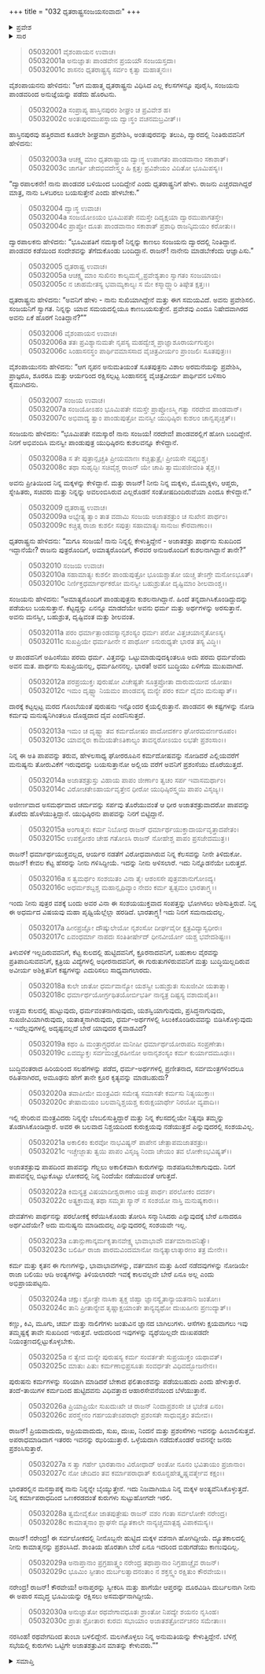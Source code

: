 +++
title = "032 ಧೃತರಾಷ್ಟ್ರಸಂಜಯಸಂವಾದಃ"
+++

<details><summary>ಪ್ರವೇಶ</summary>


।।   ಓಂ ಓಂ ನಮೋ ನಾರಾಯಣಾಯ।।   ಶ್ರೀ ವೇದವ್ಯಾಸಾಯ ನಮಃ ।।

ಶ್ರೀ ಕೃಷ್ಣದ್ವೈಪಾಯನ ವೇದವ್ಯಾಸ ವಿರಚಿತ  

**ಶ್ರೀ ಮಹಾಭಾರತ**

**ಉದ್ಯೋಗ ಪರ್ವ**

**ಸಂಜಯಯಾನ ಪರ್ವ**

**ಅಧ್ಯಾಯ 32**

</details>


<details><summary>ಸಾರ</summary>

ಹಸ್ತಿನಾಪುರಕ್ಕೆ ಹಿಂದಿರುಗಿದ ರಾತ್ರಿಯೇ ಸಂಜಯನು ಅಪ್ಪಣೆಯನ್ನು ಪಡೆದು ಧೃತರಾಷ್ಟ್ರನನ್ನು ಭೇಟಿಯಾದುದು (1-6). ಯುಧಿಷ್ಠಿರನು ಧರ್ಮದಿಂದ ಹೊಳೆಯುತ್ತಿದ್ದರೆ ಧೃತರಾಷ್ಟ್ರನು ಪಾಪಕೃತ್ಯಗಳಿಂದ ಮಂಕಾಗಿದ್ದಾನೆಂದೂ, ಪ್ರಯಾಣದಿಂದ ಬಳಲಿರುವುದರಿಂದ ಬೆಳಿಗ್ಗೆ ಸಭೆಯಲ್ಲಿ ಯುಧಿಷ್ಠಿರನ ಸಂದೇಶವನ್ನು ತಿಳಿಸುತ್ತೇನೆಂದೂ ಹೇಳಿ ಸಂಜಯನು ಹೊರಟು ಹೋದುದು (7-30).

</details>

> 05032001 ವೈಶಂಪಾಯನ ಉವಾಚ।  
05032001a ಅನುಜ್ಞಾತಃ ಪಾಂಡವೇನ ಪ್ರಯಯೌ ಸಂಜಯಸ್ತದಾ।  
05032001c ಶಾಸನಂ ಧೃತರಾಷ್ಟ್ರಸ್ಯ ಸರ್ವಂ ಕೃತ್ವಾ ಮಹಾತ್ಮನಃ।।

ವೈಶಂಪಾಯನನು ಹೇಳಿದನು: “ಆಗ ಮಹಾತ್ಮ ಧೃತರಾಷ್ಟ್ರನು ವಿಧಿಸಿದ ಎಲ್ಲ ಕೆಲಸಗಳನ್ನೂ ಪೂರೈಸಿ, ಸಂಜಯನು ಪಾಂಡವರಿಂದ ಅನುಜ್ಞೆಯನ್ನು ಪಡೆದು ಹೊರಟನು.

> 05032002a ಸಂಪ್ರಾಪ್ಯ ಹಾಸ್ತಿನಪುರಂ ಶೀಘ್ರಂ ಚ ಪ್ರವಿವೇಶ ಹ।   
05032002c ಅಂತಃಪುರಮುಪಸ್ಥಾಯ ದ್ವಾಃಸ್ಥಂ ವಚನಮಬ್ರವೀತ್।।

ಹಾಸ್ತಿನಪುರವು ಹತ್ತಿರವಾದ ಕೂಡಲೇ ಶೀಘ್ರವಾಗಿ ಪ್ರವೇಶಿಸಿ, ಅಂತಃಪುರವನ್ನು ತಲುಪಿ, ದ್ವಾರದಲ್ಲಿ ನಿಂತಿರುವವನಿಗೆ ಹೇಳಿದನು:

> 05032003a ಆಚಕ್ಷ್ವ ಮಾಂ ಧೃತರಾಷ್ಟ್ರಾಯ ದ್ವಾಃಸ್ಥ
	ಉಪಾಗತಂ ಪಾಂಡವಾನಾಂ ಸಕಾಶಾತ್।  
> 05032003c ಜಾಗರ್ತಿ ಚೇದಭಿವದೇಸ್ತ್ವಂ ಹಿ ಕ್ಷತ್ತಃ
	ಪ್ರವಿಶೇಯಂ ವಿದಿತೋ ಭೂಮಿಪಸ್ಯ।।  

“ದ್ವಾರಪಾಲಕನೇ! ನಾನು ಪಾಂಡವರ ಬಳಿಯಿಂದ ಬಂದಿದ್ದೇನೆ ಎಂದು ಧೃತರಾಷ್ಟ್ರನಿಗೆ ಹೇಳು. ರಾಜನು ಎಚ್ಚರವಾಗಿದ್ದರೆ ಮಾತ್ರ, ನಾನು ಒಳಬರಲು ಬಯಸುತ್ತೇನೆ ಎಂದು ಹೇಳಬೇಕು.”

> 05032004 ದ್ವಾಃಸ್ಥ ಉವಾಚ।  
05032004a ಸಂಜಯೋಽಯಂ ಭೂಮಿಪತೇ ನಮಸ್ತೇ
	ದಿದೃಕ್ಷಯಾ ದ್ವಾರಮುಪಾಗತಸ್ತೇ।  
> 05032004c ಪ್ರಾಪ್ತೋ ದೂತಃ ಪಾಂಡವಾನಾಂ ಸಕಾಶಾತ್
	ಪ್ರಶಾಧಿ ರಾಜನ್ಕಿಮಯಂ ಕರೋತು।।  

ದ್ವಾರಪಾಲಕನು ಹೇಳಿದನು: “ಭೂಮಿಪತಿಗೆ ನಮಸ್ಕಾರ! ನಿನ್ನನ್ನು ಕಾಣಲು ಸಂಜಯನು ದ್ವಾರದಲ್ಲಿ ನಿಂತಿದ್ದಾನೆ. ಪಾಂಡವರ ಕಡೆಯಿಂದ ಸಂದೇಶವನ್ನು ತೆಗೆದುಕೊಂಡು ಬಂದಿದ್ದಾನೆ. ರಾಜನ್! ನಾನೇನು ಮಾಡಬೇಕೆಂದು ಆಜ್ಞಾಪಿಸು.”

> 05032005 ಧೃತರಾಷ್ಟ್ರ ಉವಾಚ।  
05032005a ಆಚಕ್ಷ್ವ ಮಾಂ ಸುಖಿನಂ ಕಾಲ್ಯಮಸ್ಮೈ
	ಪ್ರವೇಶ್ಯತಾಂ ಸ್ವಾಗತಂ ಸಂಜಯಾಯ।  
> 05032005c ನ ಚಾಹಮೇತಸ್ಯ ಭವಾಮ್ಯಕಾಲ್ಯಃ
	ಸ ಮೇ ಕಸ್ಮಾದ್ದ್ವಾರಿ ತಿಷ್ಠೇತ ಕ್ಷತ್ತಃ।।  

ಧೃತರಾಷ್ಟ್ರನು ಹೇಳಿದನು: “ಅವನಿಗೆ ಹೇಳು - ನಾನು ಸುಖಿಯಾಗಿದ್ದೇನೆ ಮತ್ತು ಈಗ ಸಮಯವಿದೆ. ಅವನು ಪ್ರವೇಶಿಸಲಿ. ಸಂಜಯನಿಗೆ ಸ್ವಾಗತ. ನಿನ್ನನ್ನು ಯಾವ ಸಮಯದಲ್ಲಿಯೂ ಕಾಣಬಯಸುತ್ತೇನೆ. ಪ್ರವೇಶವು ಎಂದೂ ನಿಷೇದವಾಗಿರದ ಅವನು ಏಕೆ ಹೊರಗೆ ನಿಂತಿದ್ದಾನೆ?””

> 05032006 ವೈಶಂಪಾಯನ ಉವಾಚ।  
05032006a ತತಃ ಪ್ರವಿಶ್ಯಾನುಮತೇ ನೃಪಸ್ಯ
	ಮಹದ್ವೇಶ್ಮ ಪ್ರಾಜ್ಞಾಶೂರಾರ್ಯಗುಪ್ತಂ।   
> 05032006c ಸಿಂಹಾಸನಸ್ಥಂ ಪಾರ್ಥಿವಮಾಸಸಾದ
	ವೈಚಿತ್ರವೀರ್ಯಂ ಪ್ರಾಂಜಲಿಃ ಸೂತಪುತ್ರಃ।।  

ವೈಶಂಪಾಯುನನು ಹೇಳಿದನು: “ಆಗ ನೃಪನ ಅನುಮತಿಯಂತೆ ಸೂತಪುತ್ರನು ವಿಶಾಲ ಅರಮನೆಯನ್ನು ಪ್ರವೇಶಿಸಿ, ಪ್ರಾಜ್ಞರೂ, ಶೂರರೂ ಮತ್ತು ಆರ್ಯರಿಂದ ರಕ್ಷಿಸಲ್ಪಟ್ಟ ಸಿಂಹಾಸನಸ್ಥ ವೈಚಿತ್ರವೀರ್ಯ ಪಾರ್ಥಿವನ ಬಳಿಸಾರಿ ಕೈಮುಗಿದನು.

> 05032007 ಸಂಜಯ ಉವಾಚ।  
05032007a ಸಂಜಯೋಽಹಂ ಭೂಮಿಪತೇ ನಮಸ್ತೇ
	ಪ್ರಾಪ್ತೋಽಸ್ಮಿ ಗತ್ವಾ ನರದೇವ ಪಾಂಡವಾನ್।  
> 05032007c ಅಭಿವಾದ್ಯ ತ್ವಾಂ ಪಾಂಡುಪುತ್ರೋ ಮನಸ್ವೀ
	ಯುಧಿಷ್ಠಿರಃ ಕುಶಲಂ ಚಾನ್ವಪೃಚ್ಚತ್।।   

ಸಂಜಯನು ಹೇಳಿದನು: “ಭೂಮಿಪತೇ ನಮಸ್ಕಾರ! ನಾನು ಸಂಜಯ! ನರದೇವ! ಪಾಂಡವರಲ್ಲಿಗೆ ಹೋಗಿ ಬಂದಿದ್ದೇನೆ. ನಿನಗೆ ಅಭಿವಂದಿಸಿ ಮನಸ್ವೀ ಪಾಂಡುಪುತ್ರ ಯುಧಿಷ್ಠಿರನು ಕುಶಲವನ್ನೂ ಕೇಳಿದ್ದಾನೆ.

> 05032008a ಸ ತೇ ಪುತ್ರಾನ್ಪೃಚ್ಚತಿ ಪ್ರೀಯಮಾಣಃ
	ಕಚ್ಚಿತ್ಪುತ್ರೈಃ ಪ್ರೀಯಸೇ ನಪ್ತೃಭಿಶ್ಚ।   
> 05032008c ತಥಾ ಸುಹೃದ್ಭಿಃ ಸಚಿವೈಶ್ಚ ರಾಜನ್
	ಯೇ ಚಾಪಿ ತ್ವಾಮುಪಜೀವಂತಿ ತೈಶ್ಚ।।  

ಅವನು ಪ್ರೀತಿಯಿಂದ ನಿನ್ನ ಮಕ್ಕಳನ್ನು ಕೇಳಿದ್ದಾನೆ. ಮತ್ತು ರಾಜನ್! ನೀನು ನಿನ್ನ ಮಕ್ಕಳು, ಮೊಮ್ಮಕ್ಕಳು, ಆಪ್ತರು, ಸ್ನೇಹಿತರು, ಸಚಿವರು ಮತ್ತು ನಿನ್ನನ್ನು ಅವಲಂಬಿಸಿರುವ ಎಲ್ಲರೊಡನೆ ಸಂತೋಷದಿಂದಿರುವೆಯಾ ಎಂದೂ ಕೇಳಿದ್ದಾನೆ.”

> 05032009 ಧೃತರಾಷ್ಟ್ರ ಉವಾಚ।  
05032009a ಅಭ್ಯೇತ್ಯ ತ್ವಾಂ ತಾತ ವದಾಮಿ ಸಂಜಯ
	ಅಜಾತಶತ್ರುಂ ಚ ಸುಖೇನ ಪಾರ್ಥಂ।  
> 05032009c ಕಚ್ಚಿತ್ಸ ರಾಜಾ ಕುಶಲೀ ಸಪುತ್ರಃ
	ಸಹಾಮಾತ್ಯಃ ಸಾನುಜಃ ಕೌರವಾಣಾಂ।।   

ಧೃತರಾಷ್ಟ್ರನು ಹೇಳಿದನು: “ಮಗೂ ಸಂಜಯ! ನಾನು ನಿನ್ನಲ್ಲಿ ಕೇಳುತ್ತಿದ್ದೇನೆ - ಅಜಾತಶತ್ರು ಪಾರ್ಥನು ಸುಖದಿಂದ ಇದ್ದಾನೆಯೇ? ರಾಜನು ಪುತ್ರರೊಂದಿಗೆ, ಅಮಾತ್ಯರೊಂದಿಗೆ, ಕೌರವರ ಅನುಜರೊಂದಿಗೆ ಕುಶಲನಾಗಿದ್ದಾನೆ ತಾನೇ?”

> 05032010 ಸಂಜಯ ಉವಾಚ।  
05032010a ಸಹಾಮಾತ್ಯಃ ಕುಶಲೀ ಪಾಂಡುಪುತ್ರೋ
	ಭೂಯಶ್ಚಾತೋ ಯಚ್ಚ ತೇಽಗ್ರೇ ಮನೋಽಭೂತ್।  
> 05032010c ನಿರ್ಣಿಕ್ತಧರ್ಮಾರ್ಥಕರೋ ಮನಸ್ವೀ
	ಬಹುಶ್ರುತೋ ದೃಷ್ಟಿಮಾಂ ಶೀಲವಾಂಶ್ಚ।।  

ಸಂಜಯನು ಹೇಳಿದನು: “ಅಮಾತ್ಯರೊಂದಿಗೆ ಪಾಂಡುಪುತ್ರನು ಕುಶಲನಾಗಿದ್ದಾನೆ. ಹಿಂದೆ ತನ್ನದಾಗಿಸಿಕೊಂಡಿದ್ದುದನ್ನು ಪಡೆಯಲು ಬಯಸುತ್ತಾನೆ. ಕೆಟ್ಟದ್ದನ್ನು ಏನನ್ನೂ ಮಾಡದೆಯೇ ಅವನು ಧರ್ಮ ಮತ್ತು ಅರ್ಥಗಳನ್ನು ಅರಸುತ್ತಾನೆ. ಅವನು ಮನಸ್ವೀ, ಬಹುಶ್ರುತ, ದೃಷ್ಟಿವಂತ ಮತ್ತು ಶೀಲವಂತ.

> 05032011a ಪರಂ ಧರ್ಮಾತ್ಪಾಂಡವಸ್ಯಾನೃಶಂಸ್ಯಂ
	ಧರ್ಮಃ ಪರೋ ವಿತ್ತಚಯಾನ್ಮತೋಽಸ್ಯ।  
> 05032011c ಸುಖಪ್ರಿಯೇ ಧರ್ಮಹೀನೇ ನ ಪಾರ್ಥೋ
	ಽನುರುಧ್ಯತೇ ಭಾರತ ತಸ್ಯ ವಿದ್ಧಿ।।  

ಆ ಪಾಂಡವನಿಗೆ ಅಹಿಂಸೆಯು ಪರಮ ಧರ್ಮ. ವಿತ್ತವನ್ನು ಒಟ್ಟುಮಾಡುವುದಕ್ಕಿಂತಲೂ ಅದು ಪರಮ ಧರ್ಮವೆಂದು ಅವನ ಮತ. ಪಾರ್ಥನು ಸುಖಪ್ರಿಯನಲ್ಲ, ಧರ್ಮಹೀನನಲ್ಲ. ಭಾರತ! ಅವನ ಬುದ್ಧಿಯು ಏಳಿಗೆಯ ಮುಖವಾಗಿದೆ.

> 05032012a ಪರಪ್ರಯುಕ್ತಃ ಪುರುಷೋ ವಿಚೇಷ್ಟತೇ
	ಸೂತ್ರಪ್ರೋತಾ ದಾರುಮಯೀವ ಯೋಷಾ।  
> 05032012c ಇಮಂ ದೃಷ್ಟ್ವಾ ನಿಯಮಂ ಪಾಂಡವಸ್ಯ
	ಮನ್ಯೇ ಪರಂ ಕರ್ಮ ದೈವಂ ಮನುಷ್ಯಾತ್।।  

ದಾರಕ್ಕೆ ಕಟ್ಟಲ್ಪಟ್ಟ ಮರದ ಗೊಂಬೆಯಂತೆ ಪುರುಷನು ಇನ್ನೊಂದರ ಕೈಯಲ್ಲಿರುತ್ತಾನೆ. ಪಾಂಡವನ ಈ ಕಷ್ಟಗಳನ್ನು ನೋಡಿ ಕರ್ಮವು ಮನುಷ್ಯನಿಗಿಂತಲೂ ದೊಡ್ಡದಾದ ದೈವ ಎಂದೆನಿಸುತ್ತದೆ.

> 05032013a ಇಮಂ ಚ ದೃಷ್ಟ್ವಾ ತವ ಕರ್ಮದೋಷಂ
	ಪಾದೋದರ್ಕಂ ಘೋರಮವರ್ಣರೂಪಂ।  
> 05032013c ಯಾವನ್ನರಃ ಕಾಮಯತೇಽತಿಕಾಲ್ಯಂ
	ತಾವನ್ನರೋಽಯಂ ಲಭತೇ ಪ್ರಶಂಸಾಂ।।  

ನಿನ್ನ ಈ ಅತಿ ಪಾಪವನ್ನು ತರುವ, ಹೇಳಲಸಾಧ್ಯ ಘೋರರೂಪಿನ ಕರ್ಮದೋಷವನ್ನು ನೋಡಿದರೆ ಎಲ್ಲಿಯವರೆಗೆ ಮನುಷ್ಯನು ತೋರುವಿಕೆಗೆ ಇರುವುದನ್ನು ಬಯಸುತ್ತಾನೋ ಅಲ್ಲಿಯ ವರೆಗೆ ಅವನಿಗೆ ಪ್ರಶಂಸೆಯು ದೊರೆಯುತ್ತದೆ.

> 05032014a ಅಜಾತಶತ್ರುಸ್ತು ವಿಹಾಯ ಪಾಪಂ
	ಜೀರ್ಣಾಂ ತ್ವಚಂ ಸರ್ಪ ಇವಾಸಮರ್ಥಾಂ।   
> 05032014c ವಿರೋಚತೇಽಹಾರ್ಯವೃತ್ತೇನ ಧೀರೋ
	ಯುಧಿಷ್ಠಿರಸ್ತ್ವಯಿ ಪಾಪಂ ವಿಸೃಜ್ಯ।।  

ಅಜೀರ್ಣವಾದ ಅಸಮರ್ಥವಾದ ಚರ್ಮವನ್ನು ಸರ್ಪವು ತೊರೆಯುವಂತೆ ಆ ಧೀರ ಅಜಾತಶತ್ರುವಾದರೋ ಪಾಪವನ್ನು ತೊರೆದು ಹೊಳೆಯುತ್ತಿದ್ದಾನೆ. ಯುಧಿಷ್ಠಿರನು ಪಾಪವನ್ನು ನಿನಗೆ ಬಿಟ್ಟಿದ್ದಾನೆ.

> 05032015a ಅಂಗಾತ್ಮನಃ ಕರ್ಮ ನಿಬೋಧ ರಾಜನ್
	ಧರ್ಮಾರ್ಥಯುಕ್ತಾದಾರ್ಯವೃತ್ತಾದಪೇತಂ।  
> 05032015c ಉಪಕ್ರೋಶಂ ಚೇಹ ಗತೋಽಸಿ ರಾಜನ್
	ನೋಹೇಶ್ಚ ಪಾಪಂ ಪ್ರಸಜೇದಮುತ್ರ।।  

ರಾಜನ್! ಧರ್ಮಾರ್ಥಯುಕ್ತವಲ್ಲದ, ಆರ್ಯರ ನಡತೆಗೆ ವಿರೋಧವಾಗಿರುವ ನಿನ್ನ ಕೆಲಸವನ್ನು ನೀನೇ ತಿಳಿದುಕೋ. ರಾಜನ್! ಕೇವಲ ಕೆಟ್ಟ ಹೆಸರನ್ನು ನೀನು ಗಳಿಸಿದ್ದೀಯೆ. ಇದನ್ನು ನೀನು ಅಳಿಸಲಾರೆ. ಇದು ನಿನ್ನೊಡನೆಯೇ ಬರುತ್ತದೆ.

> 05032016a ಸ ತ್ವಮರ್ಥಂ ಸಂಶಯಿತಂ ವಿನಾ ತೈಃ
	ಆಶಂಸಸೇ ಪುತ್ರವಶಾನುಗೋಽದ್ಯ।  
> 05032016c ಅಧರ್ಮಶಬ್ದಶ್ಚ ಮಹಾನ್ಪೃಥಿವ್ಯಾಂ
	ನೇದಂ ಕರ್ಮ ತ್ವತ್ಸಮಂ ಭಾರತಾಗ್ರ್ಯ।।  

ಇಂದು ನೀನು ಪುತ್ರರ ವಶಕ್ಕೆ ಬಂದು ಅವರ ವಿನಾ ಈ ಸಂಶಯಯುಕ್ತವಾದ ಸಂಪತ್ತನ್ನು ಭೋಗಿಸಲು ಆಶಿಸುತ್ತಿರುವೆ. ನಿನ್ನ ಈ ಅಧರ್ಮದ ವಿಷಯವು ಮಹಾ ಪೃಥ್ವಿಯೆಲ್ಲೆಲ್ಲಾ ಹರಡಿದೆ. ಭಾರತಾಗ್ರ್ಯ! ಇದು ನಿನಗೆ ಸಮನಾದುದಲ್ಲ.

> 05032017a ಹೀನಪ್ರಜ್ಞೋ ದೌಷ್ಕುಲೇಯೋ ನೃಶಂಸೋ
	ದೀರ್ಘವೈರೀ ಕ್ಷತ್ರವಿದ್ಯಾಸ್ವಧೀರಃ।  
> 05032017c ಏವಂಧರ್ಮಾ ನಾಪದಃ ಸಂತಿತೀರ್ಷೇದ್
	ಧೀನವೀರ್ಯೋ ಯಶ್ಚ ಭವೇದಶಿಷ್ಟಃ।।  

ತಿಳುವಳಿಕೆ ಇಲ್ಲದಿರುವವನಿಗೆ, ಕೆಟ್ಟ ಕುಲದಲ್ಲಿ ಹುಟ್ಟಿದವನಿಗೆ, ಕ್ರೂರನಾದವನಿಗೆ, ಬಹುಕಾಲ ವೈರವನ್ನು ಪ್ರತಿಪಾದಿಸುವವನಿಗೆ, ಕ್ಷತ್ರಿಯ ವಿದ್ಯೆಗಳಲ್ಲಿ ಅಧೀರನಾದವನಿಗೆ, ಈ ಗುರುತುಗಳಿರುವವನಿಗೆ ಮತ್ತು ಬುದ್ಧಿಯಿಲ್ಲದಿರುವ ಅವೀರ್ಯ ಅಶಿಕ್ಷಿತನಿಗೆ ಕಷ್ಟಗಳನ್ನು ಎದುರಿಸಲು ಸಾಧ್ಯವಾಗಲಾರದು.

> 05032018a ಕುಲೇ ಜಾತೋ ಧರ್ಮವಾನ್ಯೋ ಯಶಸ್ವೀ
	ಬಹುಶ್ರುತಃ ಸುಖಜೀವೀ ಯತಾತ್ಮಾ।  
> 05032018c ಧರ್ಮಾರ್ಥಯೋರ್ಗ್ರಥಿತಯೋರ್ಬಿಭರ್ತಿ
	ನಾನ್ಯತ್ರ ದಿಷ್ಟಸ್ಯ ವಶಾದುಪೈತಿ।।  

ಉತ್ತಮ ಕುಲದಲ್ಲಿ ಹುಟ್ಟುವುದು, ಧರ್ಮವಂತನಾಗಿರುವುದು, ಯಶಸ್ವಿಯಾಗುವುದು, ಪ್ರಸಿದ್ಧನಾಗುವುದು, ಸುಖಜೀವಿಯಾಗಿರುವುದು, ಯತಾತ್ಮನಾಗಿರುವುದು, ಧರ್ಮ-ಅರ್ಥಗಳಲ್ಲಿ ಸಿಲುಕಿಕೊಂಡಿರುವವನ್ನು ಬಿಡಿಸಿಕೊಳ್ಳುವುದು - ಇವೆಲ್ಲವುಗಳಲ್ಲಿ ಅದೃಷ್ಟವಲ್ಲದೆ ಬೇರೆ ಯಾವುದರ ಕೈವಾಡವಿದೆ?

> 05032019a ಕಥಂ ಹಿ ಮಂತ್ರಾಗ್ರ್ಯಧರೋ ಮನೀಷೀ
	ಧರ್ಮಾರ್ಥಯೋರಾಪದಿ ಸಂಪ್ರಣೇತಾ।  
> 05032019c ಏವಮ್ಯುಕ್ತಃ ಸರ್ವಮಂತ್ರೈರಹೀನೋ
	ಅನಾನೃಶಂಸ್ಯಂ ಕರ್ಮ ಕುರ್ಯಾದಮೂಢಃ।।   

ಬುದ್ಧಿವಂತರಾದ ಹಿರಿಯರಿಂದ ಸಲಹೆಗಳನ್ನು ಪಡೆದ, ಧರ್ಮ-ಅರ್ಥಗಳಲ್ಲಿ ಪ್ರಣೀತನಾದ, ಸರ್ವಮಂತ್ರಗಳಿಂದಲೂ ರಹಿತನಾಗಿರದ, ಅಮೂಢನು ಹೇಗೆ ತಾನೇ ಕ್ರೂರ ಕೃತ್ಯವನ್ನು ಮಾಡಬಹುದು?

> 05032020a ತವಾಪೀಮೇ ಮಂತ್ರವಿದಃ ಸಮೇತ್ಯ
	ಸಮಾಸತೇ ಕರ್ಮಸು ನಿತ್ಯಯುಕ್ತಾಃ।  
> 05032020c ತೇಷಾಮಯಂ ಬಲವಾನ್ನಿಶ್ಚಯಶ್ಚ
	ಕುರುಕ್ಷಯಾರ್ಥೇ ನಿರಯೋ ವ್ಯಪಾದಿ।।  

ಇಲ್ಲಿ ಸೇರಿರುವ ಮಂತ್ರವಿದರು ನಿನ್ನನ್ನೇ ಬೆಂಬಲಿಸುತ್ತಿದ್ದಾರೆ ಮತ್ತು ನಿನ್ನ ಕೆಲಸದಲ್ಲಿಯೇ ನಿತ್ಯವೂ ತಮ್ಮನ್ನು ತೊಡಗಿಸಿಕೊಂಡಿದ್ದಾರೆ. ಅವರ ಈ ಬಲವಾದ ನಿಶ್ಚಯದಿಂದ ಕುರುಕ್ಷಯವು ನಡೆಯುತ್ತದೆ ಎನ್ನುವುದರಲ್ಲಿ ಸಂಶಯವಿಲ್ಲ.

> 05032021a ಅಕಾಲಿಕಂ ಕುರವೋ ನಾಭವಿಷ್ಯನ್
	ಪಾಪೇನ ಚೇತ್ಪಾಪಮಜಾತಶತ್ರುಃ।  
> 05032021c ಇಚ್ಚೇಜ್ಜಾತು ತ್ವಯಿ ಪಾಪಂ ವಿಸೃಜ್ಯ
	ನಿಂದಾ ಚೇಯಂ ತವ ಲೋಕೇಽಭವಿಷ್ಯತ್।।  

ಅಜಾತಶತ್ರುವು ಪಾಪದಿಂದ ಪಾಪವನ್ನು ಗೆಲ್ಲಲು ಅಕಾಲಿಕವಾಗಿ ಕುರುಗಳನ್ನು ನಾಶಪಡಿಸಬೇಕಾಗುವುದು. ನಿನಗೆ ಪಾಪವನ್ನೆಲ್ಲ ಬಿಟ್ಟುಕೊಟ್ಟು ಲೋಕದಲ್ಲಿ ನಿನ್ನ ನಿಂದೆಯೇ ನಡೆಯುವಂತೆ ಆಗುತ್ತದೆ.

> 05032022a ಕಿಮನ್ಯತ್ರ ವಿಷಯಾದೀಶ್ವರಾಣಾಂ
	ಯತ್ರ ಪಾರ್ಥಃ ಪರಲೋಕಂ ದದರ್ಶ।  
> 05032022c ಅತ್ಯಕ್ರಾಮತ್ಸ ತಥಾ ಸಮ್ಮತಃ ಸ್ಯಾನ್
	ನ ಸಂಶಯೋ ನಾಸ್ತಿ ಮನುಷ್ಯಕಾರಃ।।  

ದೇವತೆಗಳು ಪಾರ್ಥನನ್ನು ಪರಲೋಕಕ್ಕೆ ಕರೆಯಿಸಿಕೊಂಡು ತೋರಿಸಿ ಸನ್ಮಾನಿಸಿದರು ಎನ್ನುವುದಕ್ಕೆ ಬೇರೆ ಏನಾದರೂ ಅರ್ಥವಿದೆಯೇ? ಅದು ಮನುಷ್ಯನು ಮಾಡಿದುದಲ್ಲ ಎನ್ನುವುದರಲ್ಲಿ ಸಂಶಯವೇ ಇಲ್ಲ.

> 05032023a ಏತಾನ್ಗುಣಾನ್ಕರ್ಮಕೃತಾನವೇಕ್ಷ್ಯ
	ಭಾವಾಭಾವೌ ವರ್ತಮಾನಾವನಿತ್ಯೌ।  
> 05032023c ಬಲಿರ್ಹಿ ರಾಜಾ ಪಾರಮವಿಂದಮಾನೋ
	ನಾನ್ಯತ್ಕಾಲಾತ್ಕಾರಣಂ ತತ್ರ ಮೇನೇ।।  

ಕರ್ಮ ಮತ್ತು ಕೃತನ ಈ ಗುಣಗಳನ್ನು, ಭಾವಾಭಾವಗಳನ್ನು, ವರ್ತಮಾನ ಮತ್ತು ಹಿಂದೆ ನಡೆದವುಗಳನ್ನು ನೋಡಿಯೇ ರಾಜಾ ಬಲಿಯು ಆದಿ ಅಂತ್ಯಗಳನ್ನು ತಿಳಿಯಲಾರದೇ ಇವಕ್ಕೆ ಕಾಲವಲ್ಲದೇ ಬೇರೆ ಏನೂ ಅಲ್ಲ ಎಂದು ಅಭಿಪ್ರಾಯಪಟ್ಟನು.

> 05032024a ಚಕ್ಷುಃ ಶ್ರೋತ್ರೇ ನಾಸಿಕಾ ತ್ವಕ್ಚ ಜಿಹ್ವಾ
	ಜ್ಞಾನಸ್ಯೈತಾನ್ಯಾಯತನಾನಿ ಜಂತೋಃ।  
> 05032024c ತಾನಿ ಪ್ರೀತಾನ್ಯೇವ ತೃಷ್ಣಾಕ್ಷಯಾಂತೇ
	ತಾನ್ಯವ್ಯಥೋ ದುಃಖಹೀನಃ ಪ್ರಣುದ್ಯಾತ್।।   

ಕಣ್ಣು, ಕಿವಿ, ಮೂಗು, ಚರ್ಮ ಮತ್ತು ನಾಲಿಗೆಗಳು ಜಂತುವಿನ ಜ್ಞಾನದ ಬಾಗಿಲುಗಳು. ಆಸೆಗಳು ಕ್ಷಯವಾಗಲು ಇವು ತಮ್ಮಷ್ಟಕ್ಕೆ ತಾವೇ ಸುಖದಿಂದ ಇರುತ್ತವೆ. ಆದುದರಿಂದ ಇವುಗಳನ್ನು ವ್ಯಥೆಯಿಲ್ಲದೇ ದುಃಖಪಡದೇ ನಿಯಂತ್ರಣದಲ್ಲಿಟ್ಟುಕೊಳ್ಳಬೇಕು.

> 05032025a ನ ತ್ವೇವ ಮನ್ಯೇ ಪುರುಷಸ್ಯ ಕರ್ಮ
	ಸಂವರ್ತತೇ ಸುಪ್ರಯುಕ್ತಂ ಯಥಾವತ್।   
> 05032025c ಮಾತುಃ ಪಿತುಃ ಕರ್ಮಣಾಭಿಪ್ರಸೂತಃ
	ಸಂವರ್ಧತೇ ವಿಧಿವದ್ಭೋಜನೇನ।।   

ಪುರುಷನು ಕರ್ಮಗಳನ್ನು ಸರಿಯಾಗಿ ಮಾಡಿದರೆ ಬೇಕಾದ ಫಲಿತಾಂಶವನ್ನು ಪಡೆಯಬಹುದು ಎಂದು ಹೇಳುತ್ತಾರೆ. ತಂದೆ-ತಾಯಿಗಳ ಕರ್ಮದಿಂದ ಹುಟ್ಟಿದವನು ವಿಧಿವತ್ತಾದ ಆಹಾರಸೇವನೆಯಿಂದ ಬೆಳೆಯುತ್ತಾನೆ.

> 05032026a ಪ್ರಿಯಾಪ್ರಿಯೇ ಸುಖದುಃಖೇ ಚ ರಾಜನ್
	ನಿಂದಾಪ್ರಶಂಸೇ ಚ ಭಜೇತ ಏನಂ।  
> 05032026c ಪರಸ್ತ್ವೇನಂ ಗರ್ಹಯತೇಽಪರಾಧೇ
	ಪ್ರಶಂಸತೇ ಸಾಧುವೃತ್ತಂ ತಮೇವ।।  

ರಾಜನ್! ಪ್ರಿಯವಾದುದು, ಅಪ್ರಿಯವಾದುದು, ಸುಖ, ದುಃಖ, ನಿಂದನೆ ಮತ್ತು ಪ್ರಶಂಸೆಗಳು ಇವನನ್ನು ಹಿಂಬಾಲಿಸುತ್ತವೆ. ಅಪರಾಧಮಾಡಿದಾಗ ಇತರರು ಇವನನ್ನು ಝರಿಯುತ್ತಾರೆ. ಒಳ್ಳೆಯದಾಗಿ ನಡೆದುಕೊಂಡರೆ ಅವನನ್ನೇ ಜನರು ಪ್ರಶಂಸಿಸುತ್ತಾರೆ.

> 05032027a ಸ ತ್ವಾ ಗರ್ಹೇ ಭಾರತಾನಾಂ ವಿರೋಧಾದ್
	ಅಂತೋ ನೂನಂ ಭವಿತಾಯಂ ಪ್ರಜಾನಾಂ।  
> 05032027c ನೋ ಚೇದಿದಂ ತವ ಕರ್ಮಾಪರಾಧಾತ್
	ಕುರೂನ್ದಹೇತ್ಕೃಷ್ಣವರ್ತ್ಮೇವ ಕಕ್ಷಂ।।  

ಭಾರತರಲ್ಲಿನ ಮನಸ್ತಾಪಕ್ಕೆ ನಾನು ನಿನ್ನನ್ನೇ ಬೈಯ್ಯುತ್ತೇನೆ. ಇದು ನಿಜವಾಗಿಯೂ ನಿನ್ನ ಮಕ್ಕಳ ಅಂತ್ಯವೆನಿಸಿಕೊಳ್ಳುತ್ತದೆ. ನಿನ್ನ ಕರ್ಮಾಪರಾಧದಿಂದ ಒಣಕರಡದಂತೆ ಕುರುಗಳು ಸುಟ್ಟುಹೋಗದೇ ಇರಲಿ.

> 05032028a ತ್ವಮೇವೈಕೋ ಜಾತಪುತ್ರೇಷು ರಾಜನ್
	ವಶಂ ಗಂತಾ ಸರ್ವಲೋಕೇ ನರೇಂದ್ರ।  
> 05032028c ಕಾಮಾತ್ಮನಾಂ ಶ್ಲಾಘಸೇ ದ್ಯೂತಕಾಲೇ
	ನಾನ್ಯಚ್ಚಮಾತ್ಪಶ್ಯ ವಿಪಾಕಮಸ್ಯ।।  

ರಾಜನ್! ನರೇಂದ್ರ! ಈ ಸರ್ವಲೋಕದಲ್ಲಿ ನೀನೊಬ್ಬನೇ ಹುಟ್ಟಿದ ಮಕ್ಕಳ ವಶನಾಗಿ ಹೋಗಿದ್ದೀಯೆ. ದ್ಯೂತಕಾಲದಲ್ಲಿ ನೀನು ಕಾಮಾತ್ಮನನ್ನು ಪ್ರಶಂಸಿಸಿದೆ. ಶಾಂತಿಯ ಹೊರತಾಗಿ ಬೇರೆ ಏನೂ ಇದರಿಂದ ಬಿಡುಗಡೆಯು ಕಾಣುವುದಿಲ್ಲ.

> 05032029a ಅನಾಪ್ತಾನಾಂ ಪ್ರಗ್ರಹಾತ್ತ್ವಂ ನರೇಂದ್ರ
	ತಥಾಪ್ತಾನಾಂ ನಿಗ್ರಹಾಚ್ಚೈವ ರಾಜನ್।  
> 05032029c ಭೂಮಿಂ ಸ್ಫೀತಾಂ ದುರ್ಬಲತ್ವಾದನಂತಾಂ
	ನ ಶಕ್ತಸ್ತ್ವಂ ರಕ್ಷಿತುಂ ಕೌರವೇಯ।।  

ನರೇಂದ್ರ! ರಾಜನ್! ಕೌರವೇಯ! ಅನಾಪ್ತರನ್ನು ಸ್ವೀಕರಿಸಿ ಮತ್ತು ಹಾಗೆಯೇ ಆಪ್ತರನ್ನು ದೂರವಿಡಿಸಿ ದುರ್ಬಲನಾಗಿ ನೀನು ಈ ಅಪಾರ ಸಮೃದ್ಧ ಭೂಮಿಯನ್ನು ರಕ್ಷಿಸಲು ಅಸಮರ್ಥನಾಗಿದ್ದೀಯೆ.

> 05032030a ಅನುಜ್ಞಾತೋ ರಥವೇಗಾವಧೂತಃ
	ಶ್ರಾಂತೋ ನಿಪದ್ಯೇ ಶಯನಂ ನೃಸಿಂಹ।  
> 05032030c ಪ್ರಾತಃ ಶ್ರೋತಾರಃ ಕುರವಃ ಸಭಾಯಾಂ
	ಅಜಾತಶತ್ರೋರ್ವಚನಂ ಸಮೇತಾಃ।।  

ನರಸಿಂಹ! ರಥವೇಗದಿಂದ ತುಂಬಾ ಬಳಲಿದ್ದೇನೆ. ಮಲಗಿಕೊಳ್ಳಲು ನಿನ್ನ ಅನುಮತಿಯನ್ನು ಕೇಳುತ್ತಿದ್ದೇನೆ. ಬೆಳಿಗ್ಗೆ ಸಭೆಯಲ್ಲಿ ಕುರುಗಳು ಒಟ್ಟಿಗೇ ಅಜಾತಶತ್ರುವಿನ ಮಾತನ್ನು ಕೇಳುವರು.””

<details><summary>ಸಮಾಪ್ತಿ</summary>


ಇತಿ ಶ್ರೀ ಮಹಾಭಾರತೇ ಉದ್ಯೋಗ ಪರ್ವಣಿ ಸಂಜಯಯಾನ ಪರ್ವಣಿ ಧೃತರಾಷ್ಟ್ರಸಂಜಯಸಂವಾದೇ ದ್ವಾತ್ರಿಂಶೋಽಧ್ಯಾಯಃ।  
ಇದು ಶ್ರೀ ಮಹಾಭಾರತದಲ್ಲಿ ಉದ್ಯೋಗ ಪರ್ವದಲ್ಲಿ ಸಂಜಯಯಾನ ಪರ್ವದಲ್ಲಿ ಧೃತರಾಷ್ಟ್ರಸಂಜಯಸಂವಾದದಲ್ಲಿ ಮೂವತ್ತೆರಡನೆಯ ಅಧ್ಯಾಯವು.
ಇತಿ ಶ್ರೀ ಮಹಾಭಾರತೇ ಉದ್ಯೋಗ ಪರ್ವಣಿ ಸಂಜಯಯಾನ ಪರ್ವಃ।  
ಇದು ಶ್ರೀ ಮಹಾಭಾರತದಲ್ಲಿ ಉದ್ಯೋಗ ಪರ್ವದಲ್ಲಿ ಸಂಜಯಯಾನ ಪರ್ವವು.
ಇದೂವರೆಗಿನ ಒಟ್ಟು ಮಹಾಪರ್ವಗಳು-4/18, ಉಪಪರ್ವಗಳು-50/100, ಅಧ್ಯಾಯಗಳು-695/1995, ಶ್ಲೋಕಗಳು-೨೨೫೯೭/೭೩೭೮೪


</details>
